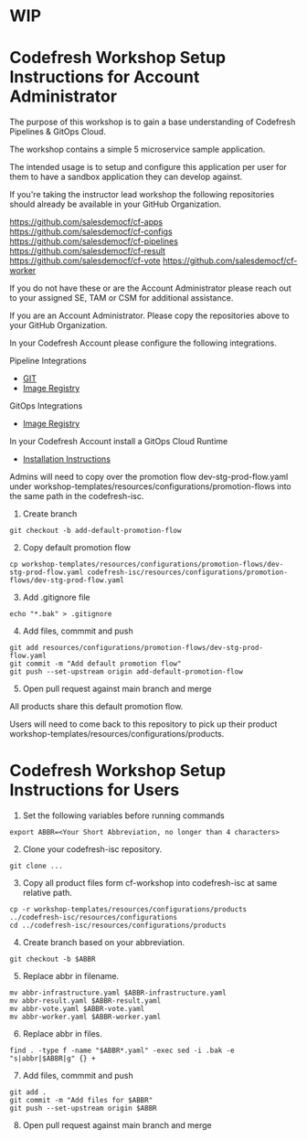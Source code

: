 # WIP #

# Codefresh Workshop Setup Instructions for Account Administrator

The purpose of this workshop is to gain a base understanding of Codefresh Pipelines & GitOps Cloud.

The workshop contains a simple 5 microservice sample application.

The intended usage is to setup and configure this application per user for them to have a sandbox application they can develop against.

If you're taking the instructor lead workshop the following repositories should already be available in your GitHub Organization.

https://github.com/salesdemocf/cf-apps
https://github.com/salesdemocf/cf-configs
https://github.com/salesdemocf/cf-pipelines
https://github.com/salesdemocf/cf-result
https://github.com/salesdemocf/cf-vote
https://github.com/salesdemocf/cf-worker

If you do not have these or are the Account Administrator please reach out to your assigned SE, TAM or CSM for additional assistance.

If you are an Account Administrator.  Please copy the repositories above to your GitHub Organization.

In your Codefresh Account please configure the following integrations.

Pipeline Integrations

- [GIT](https://codefresh.io/docs/docs/integrations/git-providers/#github)
- [Image Registry](https://codefresh.io/docs/docs/integrations/docker-registries/)

GitOps Integrations

- [Image Registry](https://codefresh.io/docs/docs/gitops-integrations/container-registries/)

In your Codefresh Account install a GitOps Cloud Runtime

- [Installation Instructions](https://codefresh.io/docs/docs/gitops-quick-start/quick-start-install-runtime/)

Admins will need to copy over the promotion flow dev-stg-prod-flow.yaml under workshop-templates/resources/configurations/promotion-flows into the same path in the codefresh-isc.  

1. Create branch
``` console
git checkout -b add-default-promotion-flow
```
2. Copy default promotion flow
``` console
cp workshop-templates/resources/configurations/promotion-flows/dev-stg-prod-flow.yaml codefresh-isc/resources/configurations/promotion-flows/dev-stg-prod-flow.yaml
```
3. Add .gitignore file
``` console
echo "*.bak" > .gitignore
```
4. Add files, commmit and push
``` console
git add resources/configurations/promotion-flows/dev-stg-prod-flow.yaml
git commit -m "Add default promotion flow"
git push --set-upstream origin add-default-promotion-flow
```
5. Open pull request against main branch and merge

All products share this default promotion flow.

Users will need to come back to this repository to pick up their product workshop-templates/resources/configurations/products.

# Codefresh Workshop Setup Instructions for Users

1. Set the following variables before running commands
``` console
export ABBR=<Your Short Abbreviation, no longer than 4 characters>
```
2. Clone your codefresh-isc repository.
``` console
git clone ...
```
3. Copy all product files form cf-workshop into codefresh-isc at same relative path.
```
cp -r workshop-templates/resources/configurations/products ../codefresh-isc/resources/configurations
cd ../codefresh-isc/resources/configurations/products
```
4. Create branch based on your abbreviation. 
``` console
git checkout -b $ABBR
```
5. Replace abbr in filename.
``` console
mv abbr-infrastructure.yaml $ABBR-infrastructure.yaml
mv abbr-result.yaml $ABBR-result.yaml
mv abbr-vote.yaml $ABBR-vote.yaml
mv abbr-worker.yaml $ABBR-worker.yaml
```
6. Replace abbr in files.
``` console
find . -type f -name "$ABBR*.yaml" -exec sed -i .bak -e "s|abbr|$ABBR|g" {} +
```
7. Add files, commmit and push
``` console
git add .
git commit -m "Add files for $ABBR"
git push --set-upstream origin $ABBR
```
8. Open pull request against main branch and merge
